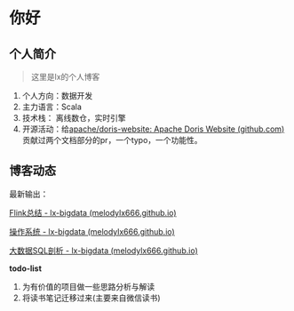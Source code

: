 # 你好

## 个人简介

> 这里是lx的个人博客

1. 个人方向：数据开发
2. 主力语言：Scala
3. 技术栈：   离线数仓，实时引擎
4. 开源活动：给[apache/doris-website: Apache Doris Website (github.com)](https://github.com/apache/doris-website)贡献过两个文档部分的pr，一个typo，一个功能性。

## 博客动态

最新输出：

[Flink总结 - lx-bigdata (melodylx666.github.io)](https://melodylx666.github.io/lx-bigdata/dataWarehouse/flink_learn/)

[操作系统 - lx-bigdata (melodylx666.github.io)](https://melodylx666.github.io/lx-bigdata/BaseSkill/store/)

[大数据SQL剖析 - lx-bigdata (melodylx666.github.io)](https://melodylx666.github.io/lx-bigdata/dataWarehouse/%E5%A4%A7%E6%95%B0%E6%8D%AESQL/)

**todo-list**

1. 为有价值的项目做一些思路分析与解读
2. 将读书笔记迁移过来(主要来自微信读书)
